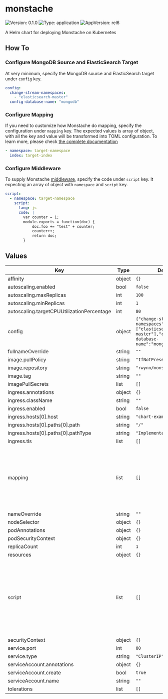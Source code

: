 # monstache

![Version: 0.1.0](https://img.shields.io/badge/Version-0.1.0-informational?style=flat-square) ![Type: application](https://img.shields.io/badge/Type-application-informational?style=flat-square) ![AppVersion: rel6](https://img.shields.io/badge/AppVersion-rel6-informational?style=flat-square)

A Helm chart for deploying Monstache on Kubernetes

## How To

### Configure MongoDB Source and ElasticSearch Target

At very minimum, specify the MongoDB source and ElasticSearch target under `config` key.

```yaml
config:
  change-stream-namespaces:
    - "elasticsearch-master"
  config-database-name: "mongodb"
```

### Configure Mapping

If you need to customize how Monstache do mapping, specify the configuration under `mapping` key. The expected values is array of object, with all the key and value will be transformed into TOML configuration. To learn more, please check [the complete documentation](https://rwynn.github.io/monstache-site/advanced/#index-mapping)
```yaml
- namespace: target-namespace
  index: target-index
```

### Configure Middleware

To supply Monstache [middleware](https://rwynn.github.io/monstache-site/advanced/#middleware), specify the code under `script` key. It expecting an array of object with `namespace` and `script` key.

```yaml
script:
  - namespace: target-namespace
    script:
      lang: js
      code: |
        var counter = 1;
        module.exports = function(doc) {
            doc.foo += "test" + counter;
            counter++;
            return doc;
        }
```

## Values

| Key | Type | Default | Description |
|-----|------|---------|-------------|
| affinity | object | `{}` |  |
| autoscaling.enabled | bool | `false` |  |
| autoscaling.maxReplicas | int | `100` |  |
| autoscaling.minReplicas | int | `1` |  |
| autoscaling.targetCPUUtilizationPercentage | int | `80` |  |
| config | object | `{"change-stream-namespaces":["elasticsearch-master"],"config-database-name":"mongodb"}` | Monstache related [global](https://rwynn.github.io/monstache-site/start/#usage) config |
| fullnameOverride | string | `""` |  |
| image.pullPolicy | string | `"IfNotPresent"` |  |
| image.repository | string | `"rwynn/monstache"` |  |
| image.tag | string | `""` |  |
| imagePullSecrets | list | `[]` |  |
| ingress.annotations | object | `{}` |  |
| ingress.className | string | `""` |  |
| ingress.enabled | bool | `false` |  |
| ingress.hosts[0].host | string | `"chart-example.local"` |  |
| ingress.hosts[0].paths[0].path | string | `"/"` |  |
| ingress.hosts[0].paths[0].pathType | string | `"ImplementationSpecific"` |  |
| ingress.tls | list | `[]` |  |
| mapping | list | `[]` | Monstache [mapping](https://rwynn.github.io/monstache-site/advanced/#index-mapping) configuration in form of array as follows ``` - namespace: target-namespace   index: target-index ``` |
| nameOverride | string | `""` |  |
| nodeSelector | object | `{}` |  |
| podAnnotations | object | `{}` |  |
| podSecurityContext | object | `{}` |  |
| replicaCount | int | `1` |  |
| resources | object | `{}` |  |
| script | list | `[]` | Monstache [scripts](https://rwynn.github.io/monstache-site/advanced/#middleware) configuration. in form of array with the following format ``` - namespace: target-namespace   script:     lang: js/go     code: |       multiline transform code ``` |
| securityContext | object | `{}` |  |
| service.port | int | `80` |  |
| service.type | string | `"ClusterIP"` |  |
| serviceAccount.annotations | object | `{}` |  |
| serviceAccount.create | bool | `true` |  |
| serviceAccount.name | string | `""` |  |
| tolerations | list | `[]` |  |